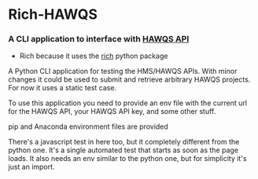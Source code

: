 # Rich-HAWQS

### A CLI application to interface with [HAWQS API](https://dev-api.hawqs.tamu.edu/#/)

-   Rich because it uses the [rich](https://github.com/Textualize/rich) python package

A Python CLI application for testing the HMS/HAWQS APIs. With minor changes it could be used to submit and retrieve arbitrary HAWQS projects. For now it uses a static test case.

To use this application you need to provide an env file with the current url for the HAWQS API, your HAWQS API key, and some other stuff.

pip and Anaconda environment files are provided

There's a javascript test in here too, but it completely different from the python one. It's a single automated test that starts as soon as the page loads. It also needs an env similar to the python one, but for simplicity it's just an import.
